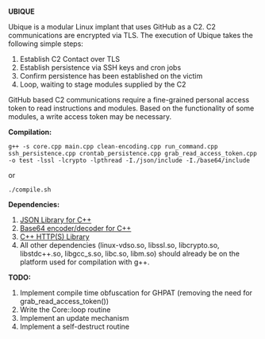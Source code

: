 **UBIQUE**

Ubique is a modular Linux implant that uses GitHub as a C2. C2 communications are encrypted via TLS. The execution of Ubique takes the following simple steps:

1. Establish C2 Contact over TLS
2. Establish persistence via SSH keys and cron jobs
3. Confirm persistence has been established on the victim
4. Loop, waiting to stage modules supplied by the C2

GitHub based C2 communications require a fine-grained personal access token to read instructions and modules. Based on the functionality of some modules, a write access token may be necessary.

**Compilation:**

```
g++ -s core.cpp main.cpp clean-encoding.cpp run_command.cpp ssh_persistence.cpp crontab_persistence.cpp grab_read_access_token.cpp -o test -lssl -lcrypto -lpthread -I./json/include -I./base64/include
```
or
```
./compile.sh
```

**Dependencies:**


1. [JSON Library for C++](https://github.com/nlohmann/json)
2. [Base64 encoder/decoder for C++](https://github.com/tobiaslocker/base64/tree/master)
3. [C++ HTTP(S) Library](https://github.com/yhirose/cpp-httplib)
4. All other dependencies (linux-vdso.so, libssl.so, libcrypto.so, libstdc++.so, libgcc_s.so, libc.so, libm.so) should already be on the platform used for compilation with g++.

**TODO:**

1. Implement compile time obfuscation for GHPAT (removing the need for grab_read_access_token())
2. Write the Core::loop routine
3. Implement an update mechanism
4. Implement a self-destruct routine

